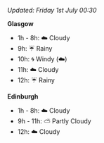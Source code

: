 *Updated: Friday 1st July 00:30*

**Glasgow**

* 1h - 8h: :cloud: Cloudy
* 9h: :umbrella: Rainy
* 10h: :cyclone: Windy (:cloud:)
* 11h: :cloud: Cloudy
* 12h: :umbrella: Rainy

**Edinburgh**

* 1h - 8h: :cloud: Cloudy
* 9h - 11h: :partly_sunny: Partly Cloudy
* 12h: :cloud: Cloudy

